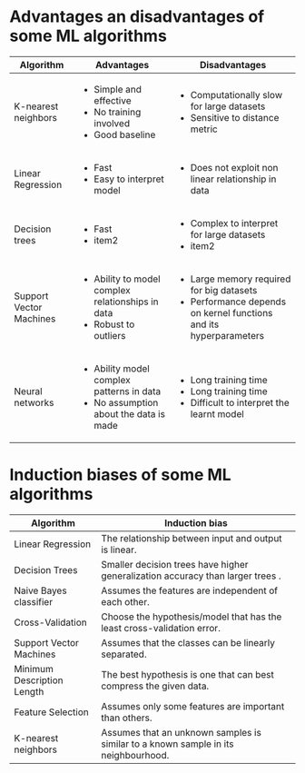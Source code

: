 # Advantages an disadvantages of some ML algorithms

| Algorithm        | Advantages           | Disadvantages  |
| ------------- |-------------| -----|
| K-nearest neighbors | <ul><li>Simple and effective</li><li>No training involved</li><li>Good baseline</li></ul>      |    <ul><li>Computationally slow for large datasets</li><li>Sensitive to distance metric</li></ul>  |
| Linear Regression      | <ul><li>Fast</li><li>Easy to interpret model</li></ul> | <ul><li>Does not exploit non linear relationship in data</li></ul> |
| Decision trees     | <ul><li>Fast</li><li>item2</li></ul>      |   <ul><li>Complex to interpret for large datasets</li><li>item2</li></ul>  |
| Support Vector Machines | <ul><li>Ability to model complex relationships in data</li><li>Robust to outliers</li></ul>      |    <ul><li>Large memory required for big datasets</li><li>Performance depends on kernel functions and its hyperparameters</li></ul>  |
| Neural networks |<ul><li>Ability model complex patterns in data</li><li>No assumption about the data is made</li></ul>      |    <ul><li>Long training time</li><li>Long training time</li><li>Difficult to interpret the learnt model</li></ul>  |

# Induction biases of some ML algorithms

| Algorithm        | Induction bias  |
| ------------- |-------------|
| Linear Regression      | The relationship between input and output is linear.
| Decision Trees | Smaller decision trees have higher generalization accuracy than larger trees .
| Naive Bayes classifier | Assumes the features are independent of each other.
| Cross-Validation | Choose the hypothesis/model that has the least cross-validation error.
| Support Vector Machines | Assumes that the classes can be linearly separated.
| Minimum Description Length | The best hypothesis is one that can best compress the given data.
| Feature Selection | Assumes only some features are important than others.
| K-nearest neighbors | Assumes that an unknown samples is similar to a known sample in its neighbourhood.
